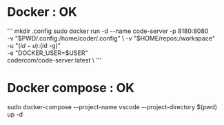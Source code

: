 # Docker : OK
'''
mkdir .config
sudo docker run -d --name code-server -p 8180:8080 \
  -v "$PWD/.config:/home/coder/.config" \
  -v "$HOME/repos:/workspace" \
  -u "$(id -u):$(id -g)" \
  -e "DOCKER_USER=$USER" \
  codercom/code-server:latest \ 
 '''

# Docker compose : OK
sudo docker-compose --project-name vscode --project-directory $(pwd) up -d


